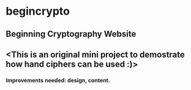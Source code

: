 # begincrypto

<h2> Beginning Cryptography Website <h2>

<This is an original mini project to demostrate how hand ciphers can be used :)>

<h4> Improvements needed: design, content. <h4>

